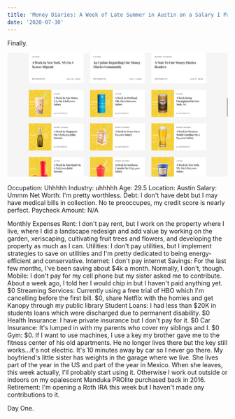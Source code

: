 ```yaml
---
title: 'Money Diaries: A Week of Late Summer in Austin on a Salary I Pay Myself'
date: '2020-07-30'
---
```


Finally.

![photo](post9photo1.png)

Occupation: Uhhhhh 
Industry: uhhhhh
Age: 29.5
Location: Austin
Salary: Ummm
Net Worth: I'm pretty worthless.
Debt: I don't have debt but I may have medical bills in collection. No te preoccupes, my credit score is nearly perfect.
Paycheck Amount: N/A

Monthly Expenses
Rent: I don't pay rent, but I work on the property where I live, where I did a landscape redesign and add value by working on the garden, xeriscaping, cultivating fruit trees and flowers, and developing the property as much as I can.
Utilities: I don't pay utilities, but I implement strategies to save on utilities and I'm pretty dedicated to being energy-efficient and conservative.
Internet: I don't pay internet
Savings: For the last few months, I've been saving about $4k a month. Normally, I don't, though.
Mobile: I don't pay for my cell phone but my sister asked me to contribute. About a week ago, I told her I would chip in but I haven't paid anything yet. $0
Streaming Services: Currently using a free trial of HBO which I'm cancelling before the first bill. $0, share Netflix with the homies and get Kanopy through my public library
Student Loans: I had less than $20K in students loans which were discharged due to permanent disability. $0
Health Insurance: I have private insurance but I don't pay for it. $0
Car Insurance: It's lumped in with my parents who cover my siblings and I. $0
Gym: $0. If I want to use machines, I use a key my brother gave me to the fitness center of his old apartments. He no longer lives there but the key still works...it's not electric. It's 10 minutes away by car so I never go there. My boyfriend's little sister has weights in the garage where we live. She lives part of the year in the US and part of the year in Mexico. When she leaves, this week actually, I'll probably start using it. Otherwise I work out outside or indoors on my opalescent Manduka PROlite purchased back in 2016.
Retirement: I'm opening a Roth IRA this week but I haven't made any contributions to it.

Day One.


